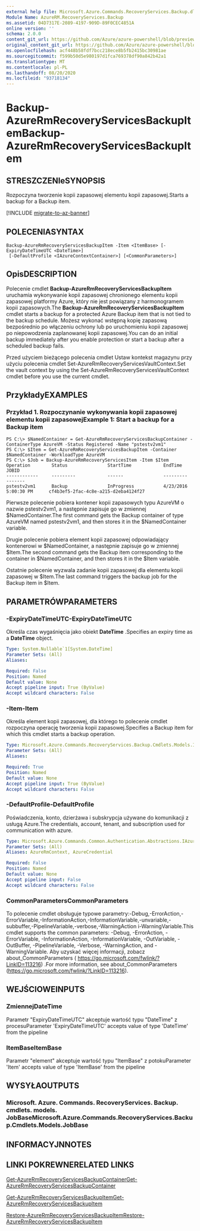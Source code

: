 ```yaml
---
external help file: Microsoft.Azure.Commands.RecoveryServices.Backup.dll-Help.xml
Module Name: AzureRM.RecoveryServices.Backup
ms.assetid: 04D7317E-2089-4197-909D-89F0CEC4851A
online version: ''
schema: 2.0.0
content_git_url: https://github.com/Azure/azure-powershell/blob/preview/src/ResourceManager/RecoveryServices.Backup/Commands.RecoveryServices.Backup/help/Backup-AzureRmRecoveryServicesBackupItem.md
original_content_git_url: https://github.com/Azure/azure-powershell/blob/preview/src/ResourceManager/RecoveryServices.Backup/Commands.RecoveryServices.Backup/help/Backup-AzureRmRecoveryServicesBackupItem.md
ms.openlocfilehash: acf448b58fdf7bcc218ece8b5fb2415bc30981ae
ms.sourcegitcommit: f599b50d5e980197d1fca769378df90a842b42a1
ms.translationtype: MT
ms.contentlocale: pl-PL
ms.lasthandoff: 08/20/2020
ms.locfileid: "93718134"
---
```

# <span data-ttu-id="9bc37-101">Backup-AzureRmRecoveryServicesBackupItem</span><span class="sxs-lookup"><span data-stu-id="9bc37-101">Backup-AzureRmRecoveryServicesBackupItem</span></span>

## <span data-ttu-id="9bc37-102">STRESZCZENIe</span><span class="sxs-lookup"><span data-stu-id="9bc37-102">SYNOPSIS</span></span>
<span data-ttu-id="9bc37-103">Rozpoczyna tworzenie kopii zapasowej elementu kopii zapasowej.</span><span class="sxs-lookup"><span data-stu-id="9bc37-103">Starts a backup for a Backup item.</span></span>

[!INCLUDE [migrate-to-az-banner](../../includes/migrate-to-az-banner.md)]

## <span data-ttu-id="9bc37-104">POLECENIA</span><span class="sxs-lookup"><span data-stu-id="9bc37-104">SYNTAX</span></span>

```
Backup-AzureRmRecoveryServicesBackupItem -Item <ItemBase> [-ExpiryDateTimeUTC <DateTime>]
 [-DefaultProfile <IAzureContextContainer>] [<CommonParameters>]
```

## <span data-ttu-id="9bc37-105">Opis</span><span class="sxs-lookup"><span data-stu-id="9bc37-105">DESCRIPTION</span></span>
<span data-ttu-id="9bc37-106">Polecenie cmdlet **Backup-AzureRmRecoveryServicesBackupItem** uruchamia wykonywanie kopii zapasowej chronionego elementu kopii zapasowej platformy Azure, który nie jest powiązany z harmonogramem kopii zapasowych.</span><span class="sxs-lookup"><span data-stu-id="9bc37-106">The **Backup-AzureRmRecoveryServicesBackupItem** cmdlet starts a backup for a protected Azure Backup item that is not tied to the backup schedule.</span></span>
<span data-ttu-id="9bc37-107">Możesz wykonać wstępną kopię zapasową bezpośrednio po włączeniu ochrony lub po uruchomieniu kopii zapasowej po niepowodzenia zaplanowanej kopii zapasowej.</span><span class="sxs-lookup"><span data-stu-id="9bc37-107">You can do an initial backup immediately after you enable protection or start a backup after a scheduled backup fails.</span></span>

<span data-ttu-id="9bc37-108">Przed użyciem bieżącego polecenia cmdlet Ustaw kontekst magazynu przy użyciu polecenia cmdlet Set-AzureRmRecoveryServicesVaultContext.</span><span class="sxs-lookup"><span data-stu-id="9bc37-108">Set the vault context by using the Set-AzureRmRecoveryServicesVaultContext cmdlet before you use the current cmdlet.</span></span>

## <span data-ttu-id="9bc37-109">Przykłady</span><span class="sxs-lookup"><span data-stu-id="9bc37-109">EXAMPLES</span></span>

### <span data-ttu-id="9bc37-110">Przykład 1. Rozpoczynanie wykonywania kopii zapasowej elementu kopii zapasowej</span><span class="sxs-lookup"><span data-stu-id="9bc37-110">Example 1: Start a backup for a Backup item</span></span>
```
PS C:\> $NamedContainer = Get-AzureRmRecoveryServicesBackupContainer -ContainerType AzureVM -Status Registered -Name "pstestv2vm1" 
PS C:\> $Item = Get-AzureRmRecoveryServicesBackupItem -Container $NamedContainer -WorkloadType AzureVM 
PS C:\> $Job = Backup-AzureRmRecoveryServicesItem -Item $Item
Operation        Status               StartTime            EndTime                   JOBID                           
------------     ---------            ------               ---------                 -------                                         
pstestv2vm1      Backup               InProgress           4/23/2016 5:00:30 PM      cf4b3ef5-2fac-4c8e-a215-d2eba4124f27
```

<span data-ttu-id="9bc37-111">Pierwsze polecenie pobiera kontener kopii zapasowych typu AzureVM o nazwie pstestv2vm1, a następnie zapisuje go w zmiennej $NamedContainer.</span><span class="sxs-lookup"><span data-stu-id="9bc37-111">The first command gets the Backup container of type AzureVM named pstestv2vm1, and then stores it in the $NamedContainer variable.</span></span>

<span data-ttu-id="9bc37-112">Drugie polecenie pobiera element kopii zapasowej odpowiadający kontenerowi w $NamedContainer, a następnie zapisuje go w zmiennej $Item.</span><span class="sxs-lookup"><span data-stu-id="9bc37-112">The second command gets the Backup item corresponding to the container in $NamedContainer, and then stores it in the $Item variable.</span></span>

<span data-ttu-id="9bc37-113">Ostatnie polecenie wyzwala zadanie kopii zapasowej dla elementu kopii zapasowej w $Item.</span><span class="sxs-lookup"><span data-stu-id="9bc37-113">The last command triggers the backup job for the Backup item in $Item.</span></span>

## <span data-ttu-id="9bc37-114">PARAMETRÓW</span><span class="sxs-lookup"><span data-stu-id="9bc37-114">PARAMETERS</span></span>

### <span data-ttu-id="9bc37-115">-ExpiryDateTimeUTC</span><span class="sxs-lookup"><span data-stu-id="9bc37-115">-ExpiryDateTimeUTC</span></span>
<span data-ttu-id="9bc37-116">Określa czas wygaśnięcia jako obiekt **DateTime** .</span><span class="sxs-lookup"><span data-stu-id="9bc37-116">Specifies an expiry time as a **DateTime** object.</span></span>

```yaml
Type: System.Nullable`1[System.DateTime]
Parameter Sets: (All)
Aliases: 

Required: False
Position: Named
Default value: None
Accept pipeline input: True (ByValue)
Accept wildcard characters: False
```

### <span data-ttu-id="9bc37-117">-Item</span><span class="sxs-lookup"><span data-stu-id="9bc37-117">-Item</span></span>
<span data-ttu-id="9bc37-118">Określa element kopii zapasowej, dla którego to polecenie cmdlet rozpoczyna operację tworzenia kopii zapasowej.</span><span class="sxs-lookup"><span data-stu-id="9bc37-118">Specifies a Backup item for which this cmdlet starts a backup operation.</span></span>

```yaml
Type: Microsoft.Azure.Commands.RecoveryServices.Backup.Cmdlets.Models.ItemBase
Parameter Sets: (All)
Aliases: 

Required: True
Position: Named
Default value: None
Accept pipeline input: True (ByValue)
Accept wildcard characters: False
```

### <span data-ttu-id="9bc37-119">-DefaultProfile</span><span class="sxs-lookup"><span data-stu-id="9bc37-119">-DefaultProfile</span></span>
<span data-ttu-id="9bc37-120">Poświadczenia, konto, dzierżawa i subskrypcja używane do komunikacji z usługą Azure.</span><span class="sxs-lookup"><span data-stu-id="9bc37-120">The credentials, account, tenant, and subscription used for communication with azure.</span></span>

```yaml
Type: Microsoft.Azure.Commands.Common.Authentication.Abstractions.IAzureContextContainer
Parameter Sets: (All)
Aliases: AzureRmContext, AzureCredential

Required: False
Position: Named
Default value: None
Accept pipeline input: False
Accept wildcard characters: False
```

### <span data-ttu-id="9bc37-121">CommonParameters</span><span class="sxs-lookup"><span data-stu-id="9bc37-121">CommonParameters</span></span>
<span data-ttu-id="9bc37-122">To polecenie cmdlet obsługuje typowe parametry:-Debug,-ErrorAction,-ErrorVariable,-InformationAction,-InformationVariable,-unvariable,-subbuffer,-PipelineVariable,-verbose,-WarningAction i-WarningVariable.</span><span class="sxs-lookup"><span data-stu-id="9bc37-122">This cmdlet supports the common parameters: -Debug, -ErrorAction, -ErrorVariable, -InformationAction, -InformationVariable, -OutVariable, -OutBuffer, -PipelineVariable, -Verbose, -WarningAction, and -WarningVariable.</span></span> <span data-ttu-id="9bc37-123">Aby uzyskać więcej informacji, zobacz about_CommonParameters ( https://go.microsoft.com/fwlink/?LinkID=113216) .</span><span class="sxs-lookup"><span data-stu-id="9bc37-123">For more information, see about_CommonParameters (https://go.microsoft.com/fwlink/?LinkID=113216).</span></span>

## <span data-ttu-id="9bc37-124">WEJŚCIOWE</span><span class="sxs-lookup"><span data-stu-id="9bc37-124">INPUTS</span></span>

### <span data-ttu-id="9bc37-125">Zmiennej</span><span class="sxs-lookup"><span data-stu-id="9bc37-125">DateTime</span></span>
<span data-ttu-id="9bc37-126">Parametr "ExpiryDateTimeUTC" akceptuje wartość typu "DateTime" z procesu</span><span class="sxs-lookup"><span data-stu-id="9bc37-126">Parameter 'ExpiryDateTimeUTC' accepts value of type 'DateTime' from the pipeline</span></span>

### <span data-ttu-id="9bc37-127">ItemBase</span><span class="sxs-lookup"><span data-stu-id="9bc37-127">ItemBase</span></span>
<span data-ttu-id="9bc37-128">Parametr "element" akceptuje wartość typu "ItemBase" z potoku</span><span class="sxs-lookup"><span data-stu-id="9bc37-128">Parameter 'Item' accepts value of type 'ItemBase' from the pipeline</span></span>

## <span data-ttu-id="9bc37-129">WYSYŁA</span><span class="sxs-lookup"><span data-stu-id="9bc37-129">OUTPUTS</span></span>

### <span data-ttu-id="9bc37-130">Microsoft. Azure. Commands. RecoveryServices. Backup. cmdlets. models. JobBase</span><span class="sxs-lookup"><span data-stu-id="9bc37-130">Microsoft.Azure.Commands.RecoveryServices.Backup.Cmdlets.Models.JobBase</span></span>

## <span data-ttu-id="9bc37-131">INFORMACYJN</span><span class="sxs-lookup"><span data-stu-id="9bc37-131">NOTES</span></span>

## <span data-ttu-id="9bc37-132">LINKI POKREWNE</span><span class="sxs-lookup"><span data-stu-id="9bc37-132">RELATED LINKS</span></span>

[<span data-ttu-id="9bc37-133">Get-AzureRmRecoveryServicesBackupContainer</span><span class="sxs-lookup"><span data-stu-id="9bc37-133">Get-AzureRmRecoveryServicesBackupContainer</span></span>](./Get-AzureRmRecoveryServicesBackupContainer.md)

[<span data-ttu-id="9bc37-134">Get-AzureRmRecoveryServicesBackupItem</span><span class="sxs-lookup"><span data-stu-id="9bc37-134">Get-AzureRmRecoveryServicesBackupItem</span></span>](./Get-AzureRmRecoveryServicesBackupItem.md)

[<span data-ttu-id="9bc37-135">Restore-AzureRmRecoveryServicesBackupItem</span><span class="sxs-lookup"><span data-stu-id="9bc37-135">Restore-AzureRmRecoveryServicesBackupItem</span></span>](./Restore-AzureRmRecoveryServicesBackupItem.md)


